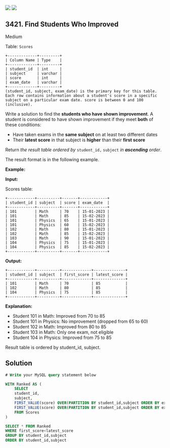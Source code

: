 [![](https://img.shields.io/github/stars/javadev/LeetCode-in-Java?label=Stars&style=flat-square)](https://github.com/javadev/LeetCode-in-Java)
[![](https://img.shields.io/github/forks/javadev/LeetCode-in-Java?label=Fork%20me%20on%20GitHub%20&style=flat-square)](https://github.com/javadev/LeetCode-in-Java/fork)

## 3421\. Find Students Who Improved

Medium

Table: `Scores`

    +-------------+---------+
    | Column Name | Type    |
    +-------------+---------+
    | student_id  | int     |
    | subject     | varchar |
    | score       | int     |
    | exam_date   | varchar |
    +-------------+---------+
    (student_id, subject, exam_date) is the primary key for this table.
    Each row contains information about a student's score in a specific subject on a particular exam date. score is between 0 and 100 (inclusive). 

Write a solution to find the **students who have shown improvement**. A student is considered to have shown improvement if they meet **both** of these conditions:

*   Have taken exams in the **same subject** on at least two different dates
*   Their **latest score** in that subject is **higher** than their **first score**

Return _the result table_ _ordered by_ `student_id,` `subject` _in **ascending** order_.

The result format is in the following example.

**Example:**

**Input:**

Scores table:

    +------------+----------+-------+------------+
    | student_id | subject  | score | exam_date  |
    +------------+----------+-------+------------+
    | 101        | Math     | 70    | 15-01-2023 |
    | 101        | Math     | 85    | 15-02-2023 |
    | 101        | Physics  | 65    | 15-01-2023 |
    | 101        | Physics  | 60    | 15-02-2023 |
    | 102        | Math     | 80    | 15-01-2023 |
    | 102        | Math     | 85    | 15-02-2023 |
    | 103        | Math     | 90    | 15-01-2023 |
    | 104        | Physics  | 75    | 15-01-2023 |
    | 104        | Physics  | 85    | 15-02-2023 |
    +------------+----------+-------+------------+ 

**Output:**

    +------------+----------+-------------+--------------+
    | student_id | subject  | first_score | latest_score |
    +------------+----------+-------------+--------------+
    | 101        | Math     | 70          | 85           |
    | 102        | Math     | 80          | 85           |
    | 104        | Physics  | 75          | 85           |
    +------------+----------+-------------+--------------+ 

**Explanation:**

*   Student 101 in Math: Improved from 70 to 85
*   Student 101 in Physics: No improvement (dropped from 65 to 60)
*   Student 102 in Math: Improved from 80 to 85
*   Student 103 in Math: Only one exam, not eligible
*   Student 104 in Physics: Improved from 75 to 85

Result table is ordered by student\_id, subject.

## Solution

```sql
# Write your MySQL query statement below

WITH Ranked AS (
    SELECT
    student_id,
    subject,
    FIRST_VALUE(score) OVER(PARTITION BY student_id,subject ORDER BY exam_date) AS first_score,
    FIRST_VALUE(score) OVER(PARTITION BY student_id,subject ORDER BY exam_date DESC) AS latest_score
    FROM Scores
)

SELECT * FROM Ranked
WHERE first_score<latest_score
GROUP BY student_id,subject
ORDER BY student_id,subject
```